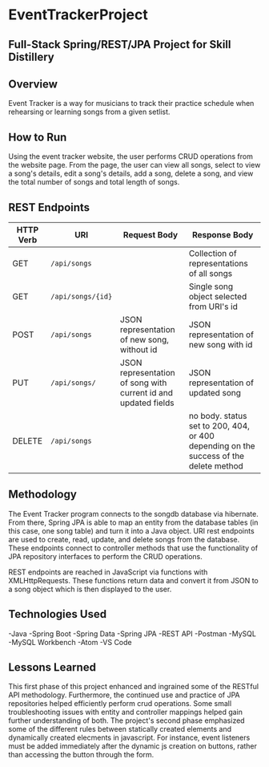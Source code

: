 # EventTrackerProject

## Full-Stack Spring/REST/JPA Project for Skill Distillery

## Overview
Event Tracker is a way for musicians to track their practice schedule when rehearsing or learning songs from a given setlist.

## How to Run
Using the event tracker website, the user performs CRUD operations from the website page. From the page, the user can view all songs, select to view a song's details, edit a song's details, add a song, delete a song, and view the total number of songs and total length of songs.


## REST Endpoints

| HTTP Verb | URI                  | Request Body | Response Body |
|-----------|----------------------|--------------|---------------|
| GET       | `/api/songs`      |              | Collection of representations of all songs |
| GET       | `/api/songs/{id}`      |              | Single song object selected from URI's id |
| POST       | `/api/songs`      | JSON representation of new song, without id             | JSON representation of new song with id |
| PUT       | `/api/songs/`      | JSON representation of song with current id and updated fields             | JSON representation of updated song |
| DELETE       | `/api/songs`      |              | no body. status set to 200, 404, or 400 depending on the success of the delete method |


## Methodology
The Event Tracker program connects to the songdb database via hibernate. From there, Spring JPA is able to map an entity from the database tables (in this case, one song table) and turn it into a Java object. URI rest endpoints are used to create, read, update, and delete songs from the database. These endpoints connect to controller methods that use the functionality of JPA repository interfaces to perform the CRUD operations.

REST endpoints are reached in JavaScript via functions with XMLHttpRequests. These functions return data and convert it from JSON to a song object which is then displayed to the user.

## Technologies Used
-Java
-Spring Boot
-Spring Data
-Spring JPA
-REST API
-Postman
-MySQL
-MySQL Workbench
-Atom
-VS Code

## Lessons Learned
This first phase of this project enhanced and ingrained some of the RESTful API methodology. Furthermore, the continued use and practice of JPA repositories helped efficiently perform crud operations. Some small troubleshooting issues with entity and controller mappings helped gain further understanding of both. The project's second phase emphasized some of the different rules between statically created elements and dynamically created elecments in javascript. For instance, event listeners must be added immediately after the dynamic js creation on buttons, rather than accessing the button through the form. 
